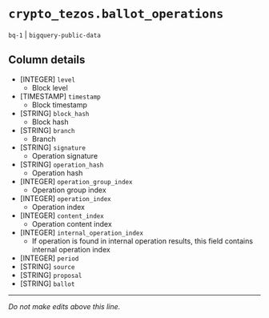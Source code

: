 # `crypto_tezos.ballot_operations`
`bq-1` | `bigquery-public-data`

## Column details
* [INTEGER]   `level`
  - Block level
* [TIMESTAMP] `timestamp`
  - Block timestamp
* [STRING]    `block_hash`
  - Block hash
* [STRING]    `branch`
  - Branch
* [STRING]    `signature`
  - Operation signature
* [STRING]    `operation_hash`
  - Operation hash
* [INTEGER]   `operation_group_index`
  - Operation group index
* [INTEGER]   `operation_index`
  - Operation index
* [INTEGER]   `content_index`
  - Operation content index
* [INTEGER]   `internal_operation_index`
  - If operation is found in internal operation results, this field contains internal operation index
* [INTEGER]   `period`
* [STRING]    `source`
* [STRING]    `proposal`
* [STRING]    `ballot`

-------------------------------------------------------------------------------
*Do not make edits above this line.*
